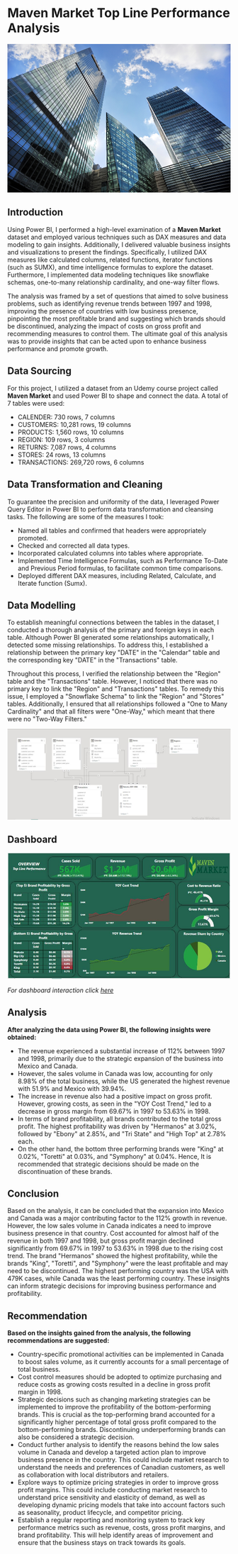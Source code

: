 # Maven Market Top Line Performance Analysis

![](Image_1.webp)

## Introduction
Using Power BI, I performed a high-level examination of a **Maven Market** dataset and employed various techniques such as DAX measures and data modeling to gain insights. Additionally, I delivered valuable business insights and visualizations to present the findings.  Specifically, I utilized DAX measures like calculated columns, related functions, iterator functions (such as SUMX), and time intelligence formulas to explore the dataset. Furthermore, I implemented data modeling techniques like snowflake schemas, one-to-many relationship cardinality, and one-way filter flows. 

The analysis was framed by a set of questions that aimed to solve business problems, such as identifying revenue trends between 1997 and 1998, improving the presence of countries with low business presence, pinpointing the most profitable brand and suggesting which brands should be discontinued, analyzing the impact of costs on gross profit and recommending measures to control them. The ultimate goal of this analysis was to provide insights that can be acted upon to enhance business performance and promote growth.

## Data Sourcing
For this project, I utilized a dataset from an Udemy course project called **Maven Market** and used Power BI to shape and connect the data. A total of 7 tables were used:
- CALENDER: 730 rows, 7 columns
- CUSTOMERS: 10,281 rows, 19 columns
- PRODUCTS: 1,560 rows, 10 columns
- REGION: 109 rows, 3 columns
- RETURNS: 7,087 rows, 4 columns
- STORES: 24 rows, 13 columns
- TRANSACTIONS: 269,720 rows, 6 columns

## Data Transformation and Cleaning
To guarantee the precision and uniformity of the data, I leveraged Power Query Editor in Power BI to perform data transformation and cleansing tasks. The following are some of the measures I took:
- Named all tables and confirmed that headers were appropriately promoted.
- Checked and corrected all data types.
- Incorporated calculated columns into tables where appropriate.
- Implemented Time Intelligence Formulas, such as Performance To-Date and Previous Period formulas, to facilitate common time comparisons.
- Deployed different DAX measures, including Related, Calculate, and Iterate function (Sumx).

## Data Modelling
To establish meaningful connections between the tables in the dataset, I conducted a thorough analysis of the primary and foreign keys in each table. Although Power BI generated some relationships automatically, I detected some missing relationships. To address this, I established a relationship between the primary key "DATE" in the "Calendar" table and the corresponding key "DATE" in the "Transactions" table.

Throughout this process, I verified the relationship between the "Region" table and the "Transactions" table. However, I noticed that there was no primary key to link the "Region" and "Transactions" tables. To remedy this issue, I employed a "Snowflake Schema" to link the "Region" and "Stores" tables. Additionally, I ensured that all relationships followed a "One to Many Cardinality" and that all filters were "One-Way," which meant that there were no "Two-Way Filters."

![](Data_modelling_snapshot.JPG)

## Dashboard

![](Maven_Market_Final_Snapshot.JPG)

_For dashboard interaction click [here](https://app.powerbi.com/links/JtuoVZDEck?ctid=f2c35211-7dad-42d6-b895-25d82fc1f0a2&pbi_source=linkShare)_

## Analysis
**After analyzing the data using Power BI, the following insights were obtained:**
- The revenue experienced a substantial increase of 112% between 1997 and 1998, primarily due to the strategic expansion of the business into Mexico and Canada.
- However, the sales volume in Canada was low, accounting for only 8.98% of the total business, while the US generated the highest revenue with 51.9% and Mexico with 39.94%.
- The increase in revenue also had a positive impact on gross profit. However, growing costs, as seen in the "YOY Cost Trend," led to a decrease in gross margin from 69.67% in 1997 to 53.63% in 1998.
- In terms of brand profitability, all brands contributed to the total gross profit. The highest profitability was driven by "Hermanos" at 3.02%, followed by "Ebony" at 2.85%, and "Tri State" and "High Top" at 2.78% each.
- On the other hand, the bottom three performing brands were "King" at 0.02%, "Toretti" at 0.03%, and "Symphony" at 0.04%. Hence, It is recommended that strategic decisions should be made on the discontinuation of these brands.

## Conclusion
Based on the analysis, it can be concluded that the expansion into Mexico and Canada was a major contributing factor to the 112% growth in revenue. However, the low sales volume in Canada indicates a need to improve business presence in that country. Cost accounted for almost half of the revenue in both 1997 and 1998, but gross profit margin declined significantly from 69.67% in 1997 to 53.63% in 1998 due to the rising cost trend. The brand "Hermanos" showed the highest profitability, while the brands "King", "Toretti", and "Symphony" were the least profitable and may need to be discontinued. The highest performing country was the USA with 479K cases, while Canada was the least performing country. These insights can inform strategic decisions for improving business performance and profitability.

## Recommendation
**Based on the insights gained from the analysis, the following recommendations are suggested:**
- Country-specific promotional activities can be implemented in Canada to boost sales volume, as it currently accounts for a small percentage of total business.
- Cost control measures should be adopted to optimize purchasing and reduce costs as growing costs resulted in a decline in gross profit margin in 1998.
- Strategic decisions such as changing marketing strategies can be implemented to improve the profitability of the bottom-performing brands. This is crucial as the top-performing brand accounted for a significantly higher percentage of total gross profit compared to the bottom-performing brands. Discontinuing underperforming brands can also be considered a strategic decision.
- Conduct further analysis to identify the reasons behind the low sales volume in Canada and develop a targeted action plan to improve business presence in the country. This could include market research to understand the needs and preferences of Canadian customers, as well as collaboration with local distributors and retailers.
- Explore ways to optimize pricing strategies in order to improve gross profit margins. This could include conducting market research to understand price sensitivity and elasticity of demand, as well as developing dynamic pricing models that take into account factors such as seasonality, product lifecycle, and competitor pricing.
- Establish a regular reporting and monitoring system to track key performance metrics such as revenue, costs, gross profit margins, and brand profitability. This will help identify areas of improvement and ensure that the business stays on track towards its goals.







